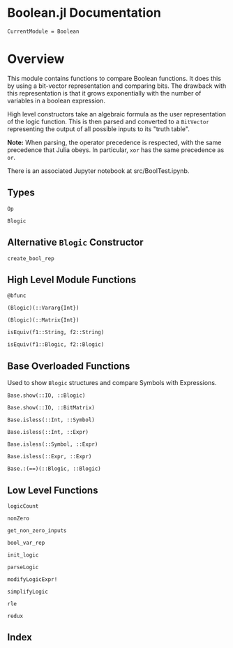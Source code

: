 # Boolean.jl Documentation

```@meta
CurrentModule = Boolean
```
# Overview
This module contains functions to compare Boolean functions.
It does this by using a bit-vector representation and 
comparing bits. The drawback with this representation is that it 
grows exponentially with the number of variables in a boolean expression.

High level constructors take an algebraic formula as the user representation
of the logic function. This is then parsed and converted to a `BitVector` 
representing the output of all possible inputs to its "truth table".

**Note:** When parsing, the operator precedence is respected, with the 
same precedence that Julia obeys. In particular, `xor` has the same precedence as `or`.

There is an associated Jupyter notebook at src/BoolTest.ipynb.

## Types

```@docs
Op
```

```@docs
Blogic
```

## Alternative `Blogic` Constructor

```@docs
create_bool_rep
```

## High Level Module Functions
```@docs
@bfunc
```

```@docs
(Blogic)(::Vararg{Int})
```

```@docs
(Blogic)(::Matrix{Int})
```

```@docs
isEquiv(f1::String, f2::String)
```

```@docs
isEquiv(f1::Blogic, f2::Blogic)
```

## Base Overloaded Functions
Used to show `Blogic` structures and compare Symbols with Expressions.

```@docs
Base.show(::IO, ::Blogic)
```

```@docs
Base.show(::IO, ::BitMatrix)
```

```@docs
Base.isless(::Int, ::Symbol)
```

```@docs
Base.isless(::Int, ::Expr)
```

```@docs
Base.isless(::Symbol, ::Expr)
```

```@docs
Base.isless(::Expr, ::Expr)
```

```@docs
Base.:(==)(::Blogic, ::Blogic)
```

## Low Level Functions

```@docs
logicCount
```

```@docs
nonZero
```

```@docs
get_non_zero_inputs
```

```@docs
bool_var_rep
```

```@docs
init_logic
```

```@docs
parseLogic
```

```@docs
modifyLogicExpr!
```

```@docs
simplifyLogic
```


```@docs
rle
```

```@docs
redux
```

## Index

```@index
```

